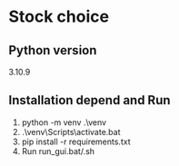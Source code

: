 # Stock choice

## Python version

3.10.9

## Installation depend and Run

1. python -m venv .\venv
2. .\venv\Scripts\activate.bat
3. pip install -r requirements.txt
4. Run run_gui.bat/.sh
